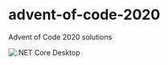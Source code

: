 # advent-of-code-2020
Advent of Code 2020 solutions

![.NET Core Desktop](https://github.com/rolee15/advent-of-code-2020/workflows/.NET%20Core%20Desktop/badge.svg?branch=main)
